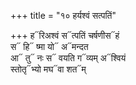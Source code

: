 +++
title = "१० हर्यश्वं सत्पतिं"

+++
ह᳓रिअश्वं स᳓त्पतिं चर्षणीस᳓हं  
स᳓ हि᳓ ष्मा यो᳓ अ᳓मन्दत  
आ᳓ तु᳓ नः स᳓ वयति ग᳓व्यम् अ᳓श्वियं  
स्तोतृ᳓भ्यो मघ᳓वा शत᳓म्